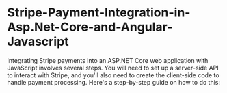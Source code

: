 # Stripe-Payment-Integration-in-Asp.Net-Core-and-Angular-Javascript

Integrating Stripe payments into an ASP.NET Core web application with JavaScript involves several steps. You will need to set up a server-side API to interact with Stripe, and you'll also need to create the client-side code to handle payment processing. Here's a step-by-step guide on how to do this:


